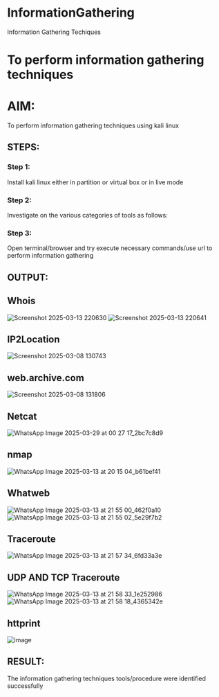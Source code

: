# InformationGathering
Information Gathering Techiques

# To perform information gathering techniques

# AIM:

To perform information gathering techniques using kali linux 

## STEPS:

### Step 1:

Install kali linux either in partition or virtual box or in live mode

### Step 2:

Investigate on the various categories of tools as follows:

### Step 3:
Open terminal/browser and try execute necessary commands/use url to perform information gathering


## OUTPUT:
## Whois
![Screenshot 2025-03-13 220630](https://github.com/user-attachments/assets/fdfc310f-12e8-497c-9189-87c2caeca6d1)
![Screenshot 2025-03-13 220641](https://github.com/user-attachments/assets/32420e8c-1595-4d44-a531-89c4f11d3e7e)


## IP2Location
![Screenshot 2025-03-08 130743](https://github.com/user-attachments/assets/df8a5854-c376-463a-9fe9-d1eb0f10a599)
## web.archive.com
![Screenshot 2025-03-08 131806](https://github.com/user-attachments/assets/e14244a6-f93a-430b-be7d-ac4ffd7711fb)
## Netcat
![WhatsApp Image 2025-03-29 at 00 27 17_2bc7c8d9](https://github.com/user-attachments/assets/310e51da-4af3-475f-978f-b61b76baf82d)

## nmap
![WhatsApp Image 2025-03-13 at 20 15 04_b61bef41](https://github.com/user-attachments/assets/aaf30821-e352-4449-bc1d-0652565cf1ca)

## Whatweb
![WhatsApp Image 2025-03-13 at 21 55 00_462f0a10](https://github.com/user-attachments/assets/9ecce0dd-a86b-4923-8c94-189f2345ed54)
![WhatsApp Image 2025-03-13 at 21 55 02_5e29f7b2](https://github.com/user-attachments/assets/3f156c5f-4392-4d0a-8d05-424ddfe709ea)


## Traceroute
![WhatsApp Image 2025-03-13 at 21 57 34_6fd33a3e](https://github.com/user-attachments/assets/6ed2abd2-9879-4ecd-ab9f-0dd4a88d938d)

## UDP AND TCP Traceroute
![WhatsApp Image 2025-03-13 at 21 58 33_1e252986](https://github.com/user-attachments/assets/e10bf452-b5d8-4c76-8a12-0000b459b6a8)
![WhatsApp Image 2025-03-13 at 21 58 18_4365342e](https://github.com/user-attachments/assets/33236637-1456-4709-ac3b-74da878d1c40)


## httprint
![image](https://github.com/user-attachments/assets/6d619047-6a34-4d93-ae83-9116198c2501)


## RESULT:
The information gathering techniques tools/procedure were  identified successfully

